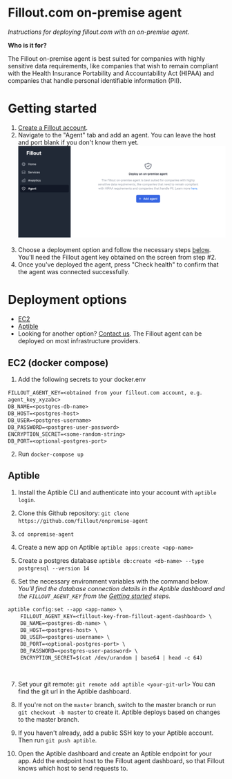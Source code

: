 # Fillout.com on-premise agent
*Instructions for deploying fillout.com with an on-premise agent.*

**Who is it for?**

The Fillout on-premise agent is best suited for companies with highly sensitive data requirements, like companies that wish to remain compliant with the Health Insurance Portability and Accountability Act (HIPAA) and companies that handle personal identifiable information (PII).

# Getting started

1. [Create a Fillout account](https://app.fillout.com/invite/signup). 
2. Navigate to the "Agent" tab and add an agent. You can leave the host and port blank if you don't know them yet.
&nbsp;
&nbsp;
![Create agent](/images/createAgent.png)
&nbsp;
3. Choose a deployment option and follow the necessary steps [below](#deployment-options). You'll need the Fillout agent key obtained on the screen from step #2.
&nbsp;
4. Once you've deployed the agent, press "Check health" to confirm that the agent was connected successfully.
&nbsp;
&nbsp;



# Deployment options
- [EC2](#ec2)
- [Aptible](#aptible)
- Looking for another option? [Contact us](https://app.fillout.com/flow/iN7kf2ZcRr/basicinfo). The Fillout agent can be deployed on most infrastructure providers.


## EC2 (docker compose)

1. Add the following secrets to your docker.env

```
FILLOUT_AGENT_KEY=<obtained from your fillout.com account, e.g. agent_key_xyzabc>
DB_NAME=<postgres-db-name>
DB_HOST=<postgres-host>
DB_USER=<postgres-username>
DB_PASSWORD=<postgres-user-password>
ENCRYPTION_SECRET=<some-random-string>
DB_PORT=<optional-postgres-port>

```

2. Run `docker-compose up`



## Aptible

1. Install the Aptible CLI and authenticate into your account with `aptible login`.

2. Clone this Github repository: `git clone https://github.com/fillout/onpremise-agent`

3. `cd onpremise-agent`

4. Create a new app on Aptible `aptible apps:create <app-name>`

5. Create a postgres database `aptible db:create <db-name> --type postgresql --version 14`

6. Set the necessary environment variables with the command below. *You'll find the database connection details in the Aptible dashboard and the `FILLOUT_AGENT_KEY` from the [Getting started](#getting-started) steps.*

```
aptible config:set --app <app-name> \
    FILLOUT_AGENT_KEY=<fillout-key-from-fillout-agent-dashboard> \
    DB_NAME=<postgres-db-name> \
    DB_HOST=<postgres-host> \
    DB_USER=<postgres-username> \
    DB_PORT=<optional-postgres-port> \
    DB_PASSWORD=<postgres-user-password> \
    ENCRYPTION_SECRET=$(cat /dev/urandom | base64 | head -c 64) 

```


&nbsp;

7. Set your git remote: `git remote add aptible <your-git-url>` You can find the git url in the Aptible dashboard.

8. If you're not on the `master` branch, switch to the master branch or run `git checkout -b master` to create it. Aptible deploys based on changes to the master branch.

9.  If you haven't already, add a public SSH key to your Aptible account. Then run `git push aptible`.

10. Open the Aptible dashboard and create an Aptible endpoint for your app. Add the endpoint host to the Fillout agent dashboard, so that Fillout knows which host to send requests to.


